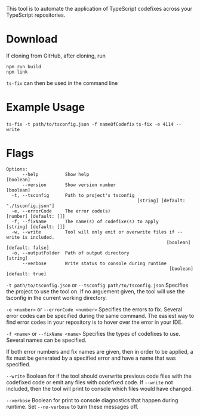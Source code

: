 
This tool is to automate the application of TypeScript codefixes across your TypeScript repositories. 


# Download
If cloning from GitHub, after cloning, run
```
npm run build
npm link
```
`ts-fix` can then be used in the command line


# Example Usage
`ts-fix -t path/to/tsconfig.json -f nameOfCodefix`
`ts-fix -e 4114 --write`


# Flags 

```
Options:
      --help          Show help                                              [boolean]
      --version       Show version number                                    [boolean]
  -t, --tsconfig      Path to project's tsconfig
                                                 [string] [default: "./tsconfig.json"]
  -e, --errorCode     The error code(s)                         [number] [default: []]
  -f, --fixName       The name(s) of codefixe(s) to apply       [string] [default: []]
  -w, --write         Tool will only emit or overwrite files if --write is included.
                                                            [boolean] [default: false]
  -o, --outputFolder  Path of output directory                                [string]
      --verbose       Write status to console during runtime        
                                                             [boolean] [default: true]
```

`-t path/to/tsconfig.json` or `--tsconfig path/to/tsconfig.json` 
Specifies the project to use the tool on. If no arguement given, the tool will use the tsconfig in the current working directory. 

`-e <number>` or  `--errorCode <number>`
Specifies the errors to fix. Several error codes can be specified during the same command. 
The easiest way to find error codes in your repository is to hover over the error in your IDE.

`-f <name>` or `--fixName <name>`
Specifies the types of codefixes to use. Several names can be specified. 

If both error numbers and fix names are given, then in order to be applied, a fix must be generated by a specified error and have a name that was specified.

`--write` 
Boolean for if the tool should overwrite previous code files with the codefixed code or emit any files with codefixed code. If `--write` not included, then the tool will print to console which files would have changed.

`--verbose`
Boolean for print to console diagnostics that happen during runtime. Set `--no-verbose` to turn these messages off. 


